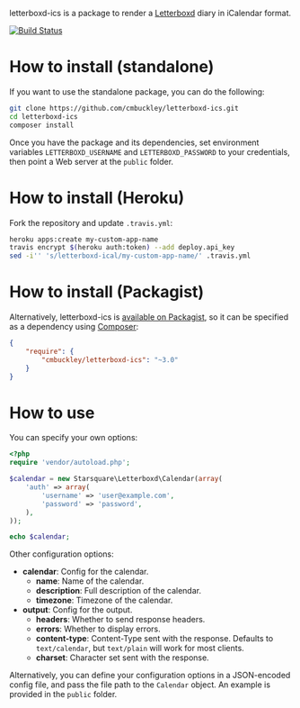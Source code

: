 letterboxd-ics is a package to render a [Letterboxd](http://letterboxd.com)
diary in iCalendar format.

[![Build Status](https://travis-ci.org/cmbuckley/letterboxd-ics.png)](https://travis-ci.org/cmbuckley/letterboxd-ics)

# How to install (standalone)

If you want to use the standalone package, you can do the following:

```bash
git clone https://github.com/cmbuckley/letterboxd-ics.git
cd letterboxd-ics
composer install
```

Once you have the package and its dependencies, set environment variables
`LETTERBOXD_USERNAME` and `LETTERBOXD_PASSWORD` to your credentials, then point
a Web server at the `public` folder.

# How to install (Heroku)

Fork the repository and update `.travis.yml`:

```bash
heroku apps:create my-custom-app-name
travis encrypt $(heroku auth:token) --add deploy.api_key
sed -i'' 's/letterboxd-ical/my-custom-app-name/' .travis.yml
```

# How to install (Packagist)

Alternatively, letterboxd-ics is [available on Packagist](https://packagist.org/packages/cmbuckley/letterboxd-ics),
so it can be specified as a dependency using [Composer](http://getcomposer.org):

```json
{
    "require": {
        "cmbuckley/letterboxd-ics": "~3.0"
    }
}
```

# How to use

You can specify your own options:

```php
<?php
require 'vendor/autoload.php';

$calendar = new Starsquare\Letterboxd\Calendar(array(
    'auth' => array(
        'username' => 'user@example.com',
        'password' => 'password',
    ),
));

echo $calendar;
```

Other configuration options:

* **calendar**: Config for the calendar.
    * **name**: Name of the calendar.
    * **description**: Full description of the calendar.
    * **timezone**: Timezone of the calendar.
* **output**: Config for the output.
    * **headers**: Whether to send response headers.
    * **errors**: Whether to display errors.
    * **content-type**: Content-Type sent with the response. Defaults to
      `text/calendar`, but `text/plain` will work for most clients.
    * **charset**: Character set sent with the response.

Alternatively, you can define your configuration options in a JSON-encoded
config file, and pass the file path to the `Calendar` object. An example is
provided in the `public` folder.

